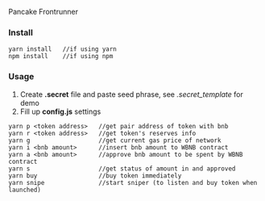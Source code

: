 Pancake Frontrunner

### Install

```
yarn install   //if using yarn
npm install    //if using npm
```

### Usage

1. Create **.secret** file and paste seed phrase, see _.secret_template_ for demo
1. Fill up **config.js** settings

```
yarn p <token address>   //get pair address of token with bnb
yarn r <token address>   //get token's reserves info
yarn g                   //get current gas price of network
yarn i <bnb amount>      //insert bnb amount to WBNB contract
yarn a <bnb amount>      //approve bnb amount to be spent by WBNB contract
yarn s                   //get status of amount in and approved
yarn buy                 //buy token immediately
yarn snipe               //start sniper (to listen and buy token when launched)
```
